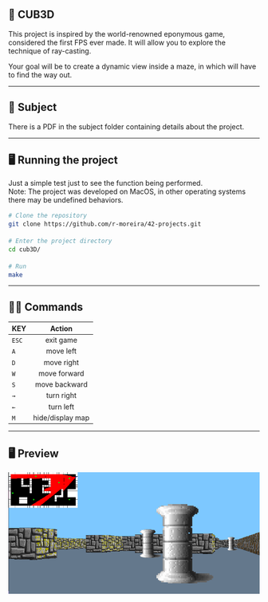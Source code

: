 ## 🚀 CUB3D
This project is inspired by the world-renowned eponymous game, considered the first FPS ever made. It will allow you to explore the technique of ray-casting.

Your goal will be to create a dynamic view inside a maze, in which will have to find the way out.

---

## 📖 Subject
There is a PDF in the subject folder containing details about the project.

---

## 🖥️ Running the project

Just a simple test just to see the function being performed.\
Note: The project was developed on MacOS, in other operating systems there may be undefined behaviors.

```bash
# Clone the repository
git clone https://github.com/r-moreira/42-projects.git

# Enter the project directory
cd cub3D/

# Run
make
```

---

## 👨‍💻 Commands

| KEY           | Action        |
| ------------- |:-------------:|
| `ESC`         | exit game     |
| `A`           | move left     |
| `D`           | move right    |
| `W`           | move forward  |
| `S`           | move backward |
| `→`           | turn right    |
| `←`           | turn left     |
| `M`           | hide/display map|

---

## 🖥 Preview
<p>
  <img src="./img/cub3d.png" width="600">
</p>
